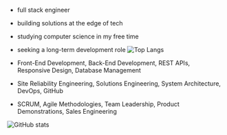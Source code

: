 - full stack engineer
- building solutions at the edge of tech
- studying computer science in my free time
- seeking a long-term development role
![Top Langs](https://github-readme-stats.vercel.app/api/top-langs/?username=elehma4&hide_progress=true)

- Front-End Development, Back-End Development, REST APIs, Responsive Design, Database Management
- Site Reliability Engineering, Solutions Engineering, System Architecture, DevOps, GitHub
- SCRUM, Agile Methodologies, Team Leadership, Product Demonstrations, Sales Engineering

![GitHub stats](https://github-readme-stats.vercel.app/api?username=elehma4&theme=shadow_blue&show_icons=true)
